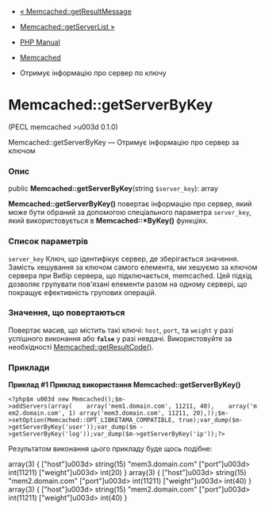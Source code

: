 - [« Memcached::getResultMessage](memcached.getresultmessage.md)
- [Memcached::getServerList »](memcached.getserverlist.md)

- [PHP Manual](index.md)
- [Memcached](class.memcached.md)
- Отримує інформацію про сервер по ключу

# Memcached::getServerByKey

(PECL memcached \>u003d 0.1.0)

Memcached::getServerByKey — Отримує інформацію про сервер за ключом

### Опис

public **Memcached::getServerByKey**(string `$server_key`): array

**Memcached::getServerByKey()** повертає інформацію про сервер, який
може бути обраний за допомогою спеціального параметра `server_key`, який
використовується в **Memcached::\*ByKey()** функціях.

### Список параметрів

`server_key`
Ключ, що ідентифікує сервер, де зберігається значення. Замість
хешування за ключом самого елемента, ми хешуємо за ключом сервера при
Вибір сервера, що підключається, memcached. Цей підхід дозволяє
групувати пов'язані елементи разом на одному сервері, що покращує
ефективність групових операцій.

### Значення, що повертаються

Повертає масив, що містить такі ключі: `host`, `port`, та
`weight` у разі успішного виконання або **`false`** у разі невдачі.
Використовуйте за необхідності
[Memcached::getResultCode()](memcached.getresultcode.md).

### Приклади

**Приклад #1 Приклад використання **Memcached::getServerByKey()****

` <?php$m u003d new Memcached();$m->addServers(array(    array('mem1.domain.com', 11211, 40),    array('mem2.domain.com', 1) array('mem3.domain.com', 11211, 20),));$m->setOption(Memcached::OPT_LIBKETAMA_COMPATIBLE, true);var_dump($m->getServerByKey('user'));var_dump($m ->getServerByKey('log'));var_dump($m->getServerByKey('ip'));?> `

Результатом виконання цього прикладу буде щось подібне:

array(3) {
["host"]u003d>
string(15) "mem3.domain.com"
["port"]u003d>
int(11211)
["weight"]u003d>
int(20)
}
array(3) {
["host"]u003d>
string(15) "mem2.domain.com"
["port"]u003d>
int(11211)
["weight"]u003d>
int(40)
}
array(3) {
["host"]u003d>
string(15) "mem2.domain.com"
["port"]u003d>
int(11211)
["weight"]u003d>
int(40)
}
